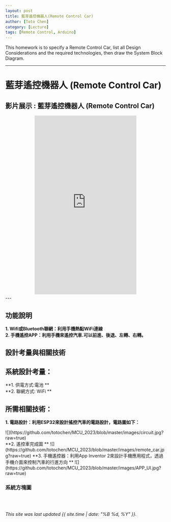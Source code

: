 ```yaml
---
layout: post
title: 藍芽遙控機器人(Remote Control Car)
author: [Toto Chen]
category: [Lecture]
tags: [Remote Control, Arduino]
---
```


This homework is to specify a Remote Control Car, list all Design Considerations and the required technologies, then draw the System Block Diagram.

---
# 藍芽遙控機器人 (Remote Control Car)

## 影片展示 : 藍芽遙控機器人 (Remote Control Car)
<div align="center">
<iframe width="320" height="560" src="https://www.youtube.com/embed/kDWMcbzpWGE?autoplay=1&loop=1" title="Demo Remote Control Car" frameborder="0" allow="accelerometer; autoplay; clipboard-write; encrypted-media; gyroscope; picture-in-picture; web-share" allowfullscreen></iframe>
</div>
---

## 功能說明
**1. Wifi或Bluetooth聯網：利用手機熱點WiFi連線**<br>
**2. 手機遙控APP：利用手機來遙控汽車.可以前進、後退、左轉、右轉。**<br>


## 設計考量與相關技術
## 系統設計考量：
**1. 供電方式:電池 **<br>
**2. 聯網方式: WiFi **<br>

## 所需相關技術：
**1. 電路設計：利用ESP32來設計搖控汽車的電路設計，電路圖如下：**
<div width:300 height:200 align:center>
![](https://github.com/totochen/MCU_2023/blob/master/images/circuit.jpg?raw=true)
</div>
**2. 遙控車完成圖 **
![](https://github.com/totochen/MCU_2023/blob/master/images/remote_car.jpg?raw=true)
**3. 手機遙控器：利用App Inventor 2來設計手機應用程式，透過手機介面來控制汽車的行進方向 **
![](https://github.com/totochen/MCU_2023/blob/master/images/APP_UI.jpg?raw=true)

### 系統方塊圖




<br>
<br>

*This site was last updated {{ site.time | date: "%B %d, %Y" }}.*

